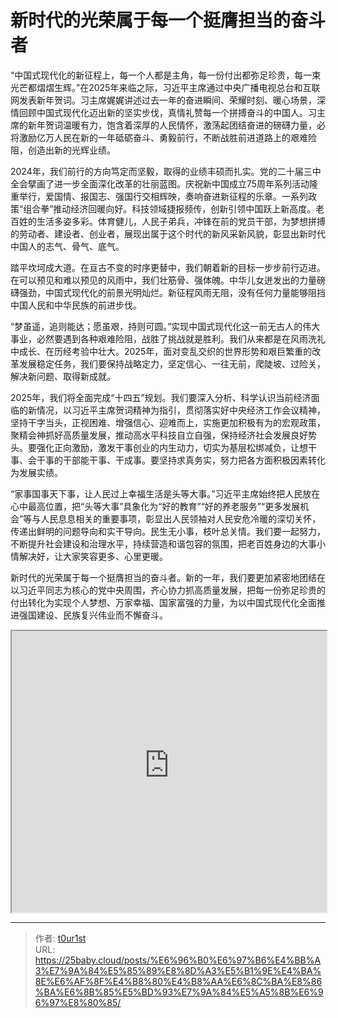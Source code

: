 # 新时代的光荣属于每一个挺膺担当的奋斗者


“中国式现代化的新征程上，每一个人都是主角，每一份付出都弥足珍贵，每一束光芒都熠熠生辉。”在2025年来临之际，习近平主席通过中央广播电视总台和互联网发表新年贺词。习主席娓娓讲述过去一年的奋进瞬间、荣耀时刻、暖心场景，深情回顾中国式现代化迈出新的坚实步伐，真情礼赞每一个拼搏奋斗的中国人。习主席的新年贺词温暖有力，饱含着深厚的人民情怀，激荡起团结奋进的磅礴力量，必将激励亿万人民在新的一年砥砺奋斗、勇毅前行，不断战胜前进道路上的艰难险阻，创造出新的光辉业绩。

2024年，我们前行的方向笃定而坚毅，取得的业绩丰硕而扎实。党的二十届三中全会擘画了进一步全面深化改革的壮丽蓝图。庆祝新中国成立75周年系列活动隆重举行，爱国情、报国志、强国行交相辉映，奏响奋进新征程的乐章。一系列政策“组合拳”推动经济回暖向好。科技领域捷报频传，创新引领中国跃上新高度。老百姓的生活多姿多彩。体育健儿，人民子弟兵，冲锋在前的党员干部，为梦想拼搏的劳动者、建设者、创业者，展现出属于这个时代的新风采新风貌，彰显出新时代中国人的志气、骨气、底气。

踏平坎坷成大道。在亘古不变的时序更替中，我们朝着新的目标一步步前行迈进。在可以预见和难以预见的风雨中，我们壮筋骨、强体魄。中华儿女迸发出的力量磅礴强劲，中国式现代化的前景光明灿烂。新征程风雨无阻，没有任何力量能够阻挡中国人民和中华民族的前进步伐。

“梦虽遥，追则能达；愿虽艰，持则可圆。”实现中国式现代化这一前无古人的伟大事业，必然要遇到各种艰难险阻，战胜了挑战就是胜利。我们从来都是在风雨洗礼中成长、在历经考验中壮大。2025年，面对变乱交织的世界形势和艰巨繁重的改革发展稳定任务，我们要保持战略定力，坚定信心、一往无前，爬陡坡、过险关，解决新问题、取得新成就。

2025年，我们将全面完成“十四五”规划。我们要深入分析、科学认识当前经济面临的新情况，以习近平主席贺词精神为指引，贯彻落实好中央经济工作会议精神，坚持干字当头，正视困难、增强信心、迎难而上，实施更加积极有为的宏观政策，聚精会神抓好高质量发展，推动高水平科技自立自强，保持经济社会发展良好势头。要强化正向激励，激发干事创业的内生动力，切实为基层松绑减负，让想干事、会干事的干部能干事、干成事。要坚持求真务实，努力把各方面积极因素转化为发展实绩。

“家事国事天下事，让人民过上幸福生活是头等大事。”习近平主席始终把人民放在心中最高位置，把“头等大事”具象化为“好的教育”“好的养老服务”“更多发展机会”等与人民息息相关的重要事项，彰显出人民领袖对人民安危冷暖的深切关怀，传递出鲜明的问题导向和实干导向。民生无小事，枝叶总关情。我们要一起努力，不断提升社会建设和治理水平，持续营造和谐包容的氛围，把老百姓身边的大事小情解决好，让大家笑容更多、心里更暖。

新时代的光荣属于每一个挺膺担当的奋斗者。新的一年，我们要更加紧密地团结在以习近平同志为核心的党中央周围，齐心协力抓高质量发展，把每一份弥足珍贵的付出转化为实现个人梦想、万家幸福、国家富强的力量，为以中国式现代化全面推进强国建设、民族复兴伟业而不懈奋斗。

<iframe
    width="100%"
    height="450"
    src="https://content-static.cctvnews.cctv.com/snow-book/index.html?item_id=7982139872110992212"
></iframe>


---

> 作者: [t0ur1st](https://github.com/tyd2000)  
> URL: https://25baby.cloud/posts/%E6%96%B0%E6%97%B6%E4%BB%A3%E7%9A%84%E5%85%89%E8%8D%A3%E5%B1%9E%E4%BA%8E%E6%AF%8F%E4%B8%80%E4%B8%AA%E6%8C%BA%E8%86%BA%E6%8B%85%E5%BD%93%E7%9A%84%E5%A5%8B%E6%96%97%E8%80%85/  


